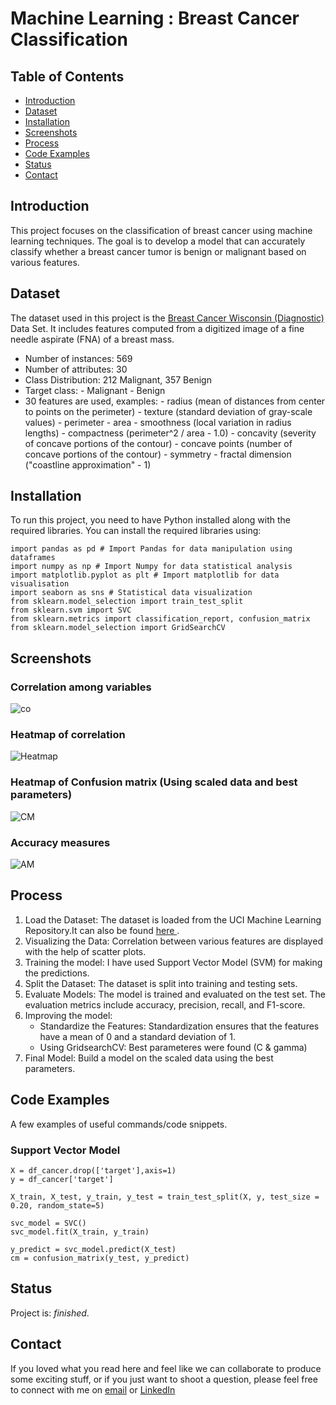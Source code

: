 # Machine Learning : Breast Cancer Classification

## Table of Contents
* [Introduction](#introduction)
* [Dataset](#dataset)
* [Installation](#installation)
* [Screenshots](#screenshots)
* [Process](#process)
* [Code Examples](#code-examples)
* [Status](#status)
* [Contact](#contact)

## Introduction
This project focuses on the classification of breast cancer using machine learning techniques. The goal is to develop a model that can accurately classify whether a breast cancer tumor is benign or malignant based on various features.


## Dataset

The dataset used in this project is the <a href="https://archive.ics.uci.edu/dataset/17/breast+cancer+wisconsin+diagnostic" target="_blank">Breast Cancer Wisconsin (Diagnostic) </a> Data Set. It includes features computed from a digitized image of a fine needle aspirate (FNA) of a breast mass.

* Number of instances: 569
* Number of attributes: 30
* Class Distribution: 212 Malignant, 357 Benign
* Target class: - Malignant - Benign
* 30 features are used, examples: - radius (mean of distances from center to points on the perimeter) - texture (standard deviation of gray-scale values) - perimeter - area - smoothness (local variation in radius lengths) - compactness (perimeter^2 / area - 1.0) - concavity (severity of concave portions of the contour) - concave points (number of concave portions of the contour) - symmetry - fractal dimension ("coastline approximation" - 1)

## Installation

To run this project, you need to have Python installed along with the required libraries. You can install the required libraries using:

```
import pandas as pd # Import Pandas for data manipulation using dataframes
import numpy as np # Import Numpy for data statistical analysis 
import matplotlib.pyplot as plt # Import matplotlib for data visualisation
import seaborn as sns # Statistical data visualization
from sklearn.model_selection import train_test_split
from sklearn.svm import SVC 
from sklearn.metrics import classification_report, confusion_matrix
from sklearn.model_selection import GridSearchCV

```

## Screenshots
### Correlation among variables
![co](./img2/Picture1.png)

### Heatmap of correlation
![Heatmap](./img2/Picture2.png)

### Heatmap of Confusion matrix (Using scaled data and best parameters)
![CM](./img2/Picture3.png)

### Accuracy measures
![AM](./img2/Picture4.png)

## Process

1. Load the Dataset: The dataset is loaded from the UCI Machine Learning Repository.It can also be found <a href="https://archive.ics.uci.edu/dataset/17/breast+cancer+wisconsin+diagnostic" target="_blank">here </a>.
2. Visualizing the Data: Correlation between various features are displayed with the help of scatter plots.
3. Training the model: I have used Support Vector Model (SVM) for making the predictions.
4. Split the Dataset: The dataset is split into training and testing sets.
5. Evaluate Models: The model is trained and evaluated on the test set. The evaluation metrics include accuracy, precision, recall, and F1-score.
6. Improving the model:
   * Standardize the Features: Standardization ensures that the features have a mean of 0 and a standard deviation of 1.
   * Using GridsearchCV: Best parameteres were found (C & gamma)
7. Final Model: Build a model on the scaled data using the best parameters.  


## Code Examples

A few examples of useful commands/code snippets.

### Support Vector Model
```
X = df_cancer.drop(['target'],axis=1)
y = df_cancer['target']

X_train, X_test, y_train, y_test = train_test_split(X, y, test_size = 0.20, random_state=5)

svc_model = SVC()
svc_model.fit(X_train, y_train)

y_predict = svc_model.predict(X_test)
cm = confusion_matrix(y_test, y_predict)
```

## Status

Project is: _finished_.

## Contact
If you loved what you read here and feel like we can collaborate to produce some exciting stuff, or if you
just want to shoot a question, please feel free to connect with me on <a href="osheengupta1994@gmail.com" target="_blank">email</a> or
<a href="www.linkedin.com/in/osheengupta" target="_blank">LinkedIn</a>
